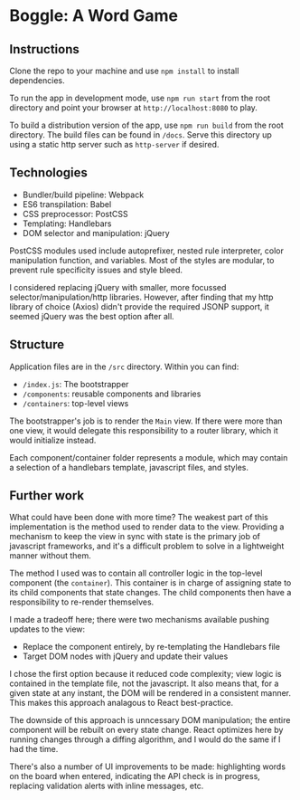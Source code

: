 # Boggle: A Word Game

## Instructions

Clone the repo to your machine and use `npm install` to install dependencies.

To run the app in development mode, use `npm run start` from the root directory and point your browser at `http://localhost:8080` to play. 

To build a distribution version of the app, use `npm run build` from the root directory. The build files can be found in `/docs`. Serve this directory up using a static http server such as `http-server` if desired.


## Technologies
- Bundler/build pipeline: Webpack
- ES6 transpilation: Babel
- CSS preprocessor: PostCSS
- Templating: Handlebars
- DOM selector and manipulation: jQuery

PostCSS modules used include autoprefixer, nested rule interpreter, color manipulation function, and variables. Most of the styles are modular, to prevent rule specificity issues and style bleed.

I considered replacing jQuery with smaller, more focussed selector/manipulation/http libraries. However, after finding that my http library of choice (Axios) didn't provide the required JSONP support, it seemed jQuery was the best option after all.


## Structure

Application files are in the `/src` directory. Within you can find:

  - `/index.js`: The bootstrapper
  - `/components`: reusable components and libraries
  - `/containers`: top-level views

The bootstrapper's job is to render the `Main` view. If there were more than one view, it would delegate this responsibility to a router library, which it would initialize instead.

Each component/container folder represents a module, which may contain a selection of a handlebars template, javascript files, and styles.


## Further work

What could have been done with more time? The weakest part of this implementation is the method used to render data to the view. Providing a mechanism to keep the view in sync with state is the primary job of javascript frameworks, and it's a difficult problem to solve in a lightweight manner without them.

The method I used was to contain all controller logic in the top-level component (the `container`). This container is in charge of assigning state to its child components that state changes. The child components then have a responsibility to re-render themselves.

I made a tradeoff here; there were two mechanisms available pushing updates to the view:
  - Replace the component entirely, by re-templating the Handlebars file
  - Target DOM nodes with jQuery and update their values

I chose the first option because it reduced code complexity; view logic is contained in the template file, not the javascript. It also means that, for a given state at any instant, the DOM will be rendered in a consistent manner. This makes this approach analagous to React best-practice.

The downside of this approach is unncessary DOM manipulation; the entire component will be rebuilt on every state change. React optimizes here by running changes through a diffing algorithm, and I would do the same if I had the time.

There's also a number of UI improvements to be made: highlighting words on the board when entered, indicating the API check is in progress, replacing validation alerts with inline messages, etc. 
